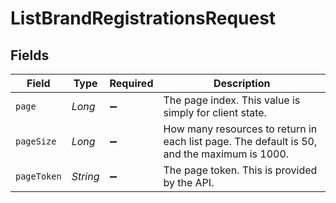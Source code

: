 # ListBrandRegistrationsRequest


## Fields

| Field                                                                                       | Type                                                                                        | Required                                                                                    | Description                                                                                 |
| ------------------------------------------------------------------------------------------- | ------------------------------------------------------------------------------------------- | ------------------------------------------------------------------------------------------- | ------------------------------------------------------------------------------------------- |
| `page`                                                                                      | *Long*                                                                                      | :heavy_minus_sign:                                                                          | The page index. This value is simply for client state.                                      |
| `pageSize`                                                                                  | *Long*                                                                                      | :heavy_minus_sign:                                                                          | How many resources to return in each list page. The default is 50, and the maximum is 1000. |
| `pageToken`                                                                                 | *String*                                                                                    | :heavy_minus_sign:                                                                          | The page token. This is provided by the API.                                                |